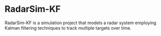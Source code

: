 # RadarSim-KF
RadarSim-KF is a simulation project that models a radar system employing Kalman filtering techniques to track multiple targets over time. 
